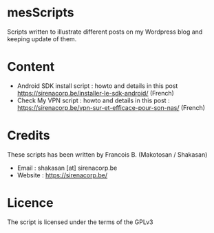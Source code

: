 mesScripts
==========

Scripts written to illustrate different posts on my Wordpress blog and keeping update of them.

Content
=======

* Android SDK install script : howto and details in this post https://sirenacorp.be/installer-le-sdk-android/ (French)
* Check My VPN script : howto and details in this post : https://sirenacorp.be/vpn-sur-et-efficace-pour-son-nas/ (French)

Credits
=======

These scripts has been written by Francois B. (Makotosan / Shakasan)
* Email : shakasan [at] sirenacorp.be
* Website : https://sirenacorp.be/

Licence
=======

The script is licensed under the terms of the GPLv3
